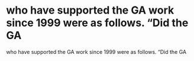 # who have supported the GA work since 1999 were as follows. “Did the GA

who have supported the GA work since 1999 were as follows. “Did the GA